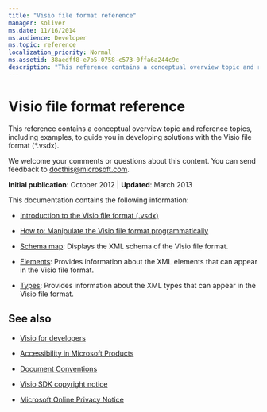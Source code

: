 ```yaml
---
title: "Visio file format reference"
manager: soliver
ms.date: 11/16/2014
ms.audience: Developer
ms.topic: reference
localization_priority: Normal
ms.assetid: 38aedff8-e7b5-0758-c573-0ffa6a244c9c
description: "This reference contains a conceptual overview topic and reference topics, including examples, to guide you in developing solutions with the Visio file format."
---
```


# Visio file format reference

This reference contains a conceptual overview topic and reference topics, including examples, to guide you in developing solutions with the Visio file format (\*.vsdx).
  
We welcome your comments or questions about this content. You can send feedback to [docthis@microsoft.com](mailto:docthis@microsoft.com).
  
 **Initial publication**: October 2012 | **Updated**: March 2013
  
This documentation contains the following information:
  
- [Introduction to the Visio file format (.vsdx)](introduction-to-the-visio-file-formatvsdx.md)
    
- [How to: Manipulate the Visio file format programmatically](how-to-manipulate-the-visio-file-format-programmatically.md)
    
- [Schema map](schema-mapvisio-xml.md): Displays the XML schema of the Visio file format.
    
- [Elements](elementsvisio-xml.md): Provides information about the XML elements that can appear in the Visio file format.
    
- [Types](typesvisio-xml.md): Provides information about the XML types that can appear in the Visio file format.
    
## See also

- [Visio for developers](http://msdn.microsoft.com/en-us/office/aa905478.aspx)
    
- [Accessibility in Microsoft Products](http://www.microsoft.com/enable/products/default.aspx)
    
- [Document Conventions](http://msdn.microsoft.com/en-us/office/aa905365.aspx)
    
- [Visio SDK copyright notice](visio-sdk-copyright-notice.md)
    
- [Microsoft Online Privacy Notice](http://privacy.microsoft.com/en-us/default.mspx)
    

